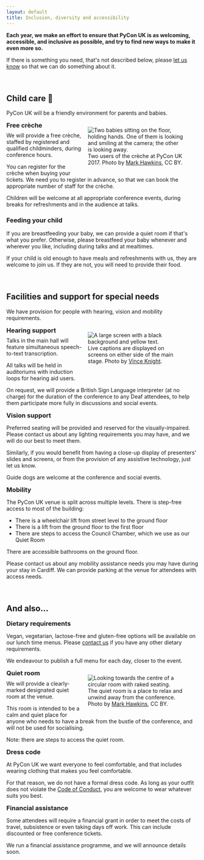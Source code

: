 ```yaml
---
layout: default
title: Inclusion, diversity and accessibility
---
```


**Each year, we make an effort to ensure that PyCon UK is as welcoming, accessible, and inclusive as possible, and try to find new ways to make it even more so.**

If there is something you need, that's not described below, please [let us know](/contact/) so that we can do something about it.



## Child care 👶

PyCon UK will be a friendly environment for parents and babies.

<style>
  .box_inclusion figure {
    float: right;
    max-width: 250px;
    margin-left: 1em;
    margin-bottom: 1em;
  }

  .box_inclusion h3 {
    margin-top: 0;
    margin-bottom: 0.5em;
  }

  .box_inclusion p:nth-child(3) {
    margin-top: 0.5em;
  }

  h2 {
    margin-top: 3em;
  }
</style>

<div class="box box_blue box_inclusion">
  <figure>
    <img src="/images/creche_1x.jpg" srcset="/images/creche_1x.jpg 1x, /images/creche_2x.jpg 2x" alt="Two babies sitting on the floor, holding hands. One of them is looking and smiling at the camera; the other is looking away.">
    <figcaption>
      Two users of the crèche at PyCon UK 2017.
      Photo by <a href="https://www.flickr.com/photos/152472562@N06/37919454202/">Mark Hawkins</a>, CC BY.
    </figcaption>

  </figure>

  <h3>Free crèche</h3>

  <p>
    We will provide a free crèche, staffed by registered and qualified childminders, during conference hours.
  </p>

  <p>
    You can register for the crèche when buying your tickets.
    We need you to register in advance, so that we can book the appropriate number of staff for the crèche.
  </p>

  <p>
    Children will be welcome at all appropriate conference events, during breaks for refreshments and in the audience at talks.
  </p>
</div>

<div class="box box_red">
  <h3>Feeding your child</h3>

  <p>
    If you are breastfeeding your baby, we can provide a quiet room if that's what you prefer.
    Otherwise, please breastfeed your baby whenever and wherever you like, including during talks and at mealtimes.
  </p>

  <p>
    If your child is old enough to have meals and refreshments with us, they are welcome to join us. If they are not, you will need to provide their food.
  </p>
</div>



## Facilities and support for special needs

We have provision for people with hearing, vision and mobility requirements.

<div class="box box_yellow box_inclusion">
  <figure>
    <img src="/images/captioning_1x.jpg" srcset="/images/captioning_1x.jpg 1x, /images/captioning_2x.jpg 2x" alt="A large screen with a black background and yellow text.">
    <figcaption>
      Live captions are displayed on screens on either side of the main stage.
      Photo by <a href="https://twitter.com/drvinceknight/status/777058766747500544">Vince Knight</a>.
    </figcaption>
  </figure>

  <h3>Hearing support</h3>

  <p>
    Talks in the main hall will feature simultaneous speech-to-text transcription.
  </p>

  <p>
    All talks will be held in auditoriums with induction loops for hearing aid users.
  </p>

  <p>
    On request, we will provide a British Sign Language interpreter (at no charge) for the duration of the conference to any Deaf attendees, to help them participate more fully in discussions and social events.
  </p>
</div>

<div class="box box_blue box_inclusion">
  <h3>Vision support</h3>

  <p>
    Preferred seating will be provided and reserved for the visually-impaired. Please contact us about any lighting requirements you may have, and we will do our best to meet them.
  </p>

  <p>
    Similarly, if you would benefit from having a close-up display of presenters' slides and screens, or from the provision of any assistive technology, just let us know.
  </p>

  <p>
    Guide dogs are welcome at the conference and social events.
  </p>
</div>

<div class="box box_red box_inclusion">
  <h3>Mobility</h3>

  <p>
    The PyCon UK venue is split across multiple levels.
    There is step-free access to most of the building:
  </p>
  <ul>
    <li>There is a wheelchair lift from street level to the ground floor</li>
    <li>There is a lift from the ground floor to the first floor</li>
    <li>There are steps to access the Council Chamber, which we use as our Quiet Room</li>
  </ul>
  <p>
    There are accessible bathrooms on the ground floor.
  </p>
  <p>
    Please contact us about any mobility assistance needs you may have during your stay in Cardiff. We can provide parking at the venue for attendees with access needs.
  </p>
</div>



## And also…

<div class="box box_yellow box_inclusion">
  <h3>Dietary requirements</h3>

  <p>
    Vegan, vegetarian, lactose-free and gluten-free options will be available on our lunch time menus.
    Please <a href="/contact/">contact us</a> if you have any other dietary requirements.
  </p>

  <p>
    We endeavour to publish a full menu for each day, closer to the event.
  </p>
</div>

<div class="box box_blue box_inclusion">
  <figure>
    <img src="/images/quiet_room_1x.jpg" srcset="/images/quiet_room_1x.jpg 1x, /images/quiet_room_2x.jpg 2x" alt="Looking towards the centre of a circular room with raked seating.">
    <figcaption>
      The quiet room is a place to relax and unwind away from the conference.
      Photo by <a href="https://www.flickr.com/photos/152472562@N06/26211372859/">Mark Hawkins</a>, CC BY.
    </figcaption>
  </figure>

  <h3>Quiet room</h3>

  <p>
    We will provide a clearly-marked designated quiet room at the venue.
  </p>

  <p>
    This room is intended to be a calm and quiet place for anyone who needs to have a break from the bustle of the conference, and will not be used for socialising.
  </p>

  <p>
    Note: there are steps to access the quiet room.
  </p>
</div>

<div class="box box_red box_inclusion">
  <h3>Dress code</h3>

  <p>
    At PyCon UK we want everyone to feel comfortable, and that includes wearing clothing that makes you feel comfortable.
  </p>

  <p>
    For that reason, we do not have a formal dress code. As long as your outfit does not violate the <a href="/code-of-conduct/">Code of Conduct</a>, you are welcome to wear whatever suits you best.
  </p>
</div>

<div class="box box_yellow box_inclusion">
  <h3>Financial assistance</h3>

  <p>
    Some attendees will require a financial grant in order to meet the costs of travel, subsistence or even taking days off work. This can include discounted or free conference tickets.
  </p>

  <p>
    We run a financial assistance programme, and we will announce details soon.
  </p>
</div>
